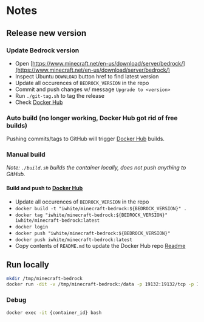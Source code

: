 
# Notes

## Release new version

### Update Bedrock version

- Open [https://www.minecraft.net/en-us/download/server/bedrock/](https://www.minecraft.net/en-us/download/server/bedrock/)
- Inspect Ubuntu `DOWNLOAD` button href to find latest version
- Update all occurences of `BEDROCK_VERSION` in the repo
- Commit and push changes w/ message `Upgrade to <version>`
- Run `./git-tag.sh` to tag the release
- Check [Docker Hub](https://hub.docker.com/repository/docker/iwhite/minecraft-bedrock/builds)

### Auto build (no longer working, Docker Hub got rid of free builds)

Pushing commits/tags to GitHub will trigger [Docker Hub](https://hub.docker.com/repository/docker/iwhite/minecraft-bedrock/builds) builds.

### Manual build

*Note: `./build.sh` builds the container locally, does not push anything to GitHub.*

#### Build and push to [Docker Hub](https://hub.docker.com/repository/docker/iwhite/minecraft-bedrock)

- Update all occurences of `BEDROCK_VERSION` in the repo
- `docker build -t "iwhite/minecraft-bedrock:${BEDROCK_VERSION}" .`
- `docker tag "iwhite/minecraft-bedrock:${BEDROCK_VERSION}" iwhite/minecraft-bedrock:latest`
- `docker login`
- `docker push "iwhite/minecraft-bedrock:${BEDROCK_VERSION}"`
- `docker push iwhite/minecraft-bedrock:latest`
- Copy contents of `README.md` to update the Docker Hub repo [Readme](https://hub.docker.com/repository/docker/iwhite/minecraft-bedrock)

## Run locally

```bash
mkdir /tmp/minecraft-bedrock
docker run -dit -v /tmp/minecraft-bedrock:/data -p 19132:19132/tcp -p 19132:19132/udp iwhite/minecraft-bedrock:{version}
```

### Debug

```bash
docker exec -it {container_id} bash
```
